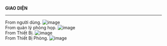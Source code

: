 ﻿**GIAO DIỆN**<hr>
From người dùng.
![image](https://user-images.githubusercontent.com/27798732/28247470-54c8c172-6a5b-11e7-9abb-b2ca962b67a8.png)
<br>
From quản lý phòng họp.
![image](https://user-images.githubusercontent.com/27798732/28247577-351cd19a-6a5d-11e7-9022-131fe9c0de99.png)
<br>
From Thiết Bị.
![image](https://user-images.githubusercontent.com/27798732/28247586-727402d4-6a5d-11e7-8285-4a3d1feaac06.png)
<br>
From Thiết Bị Phòng.
![image](https://user-images.githubusercontent.com/27798732/28247591-914d142a-6a5d-11e7-9b62-7102ff2b2eb3.png)
